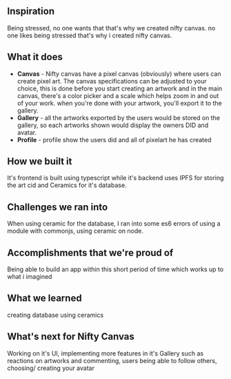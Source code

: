 ## Inspiration
Being stressed, no one wants that that's why we created nifty canvas. 
no one likes being stressed that's why i created nifty canvas.

## What it does
- <b>Canvas</b> - Nifty canvas have a pixel canvas (obviously) where users can create pixel art. The canvas specifications can be adjusted to your choice, this is done before you start creating an artwork and in the main canvas, there's a color picker and a scale which helps zoom in and out of your work. when you're done with your artwork, you'll export it to the gallery.
- <b>Gallery</b> - all the artworks exported by the users would be stored on the gallery, so each artworks shown would display the owners DID and avatar.
- <b>Profile</b> - profile show the users did and all of pixelart he has created

## How we built it
It's frontend is built using typescript while it's backend uses IPFS for storing the art cid and Ceramics for it's database.

## Challenges we ran into
When using ceramic for the database, I ran into some es6 errors of using a module with commonjs, using ceramic on node.

## Accomplishments that we're proud of
Being able to build an app within this short period of time which works up to what i imagined 

## What we learned
creating database using ceramics

## What's next for Nifty Canvas
Working on it's UI, implementing more features in it's Gallery such as reactions on artworks and commenting, users being able to follow others, choosing/ creating your avatar
